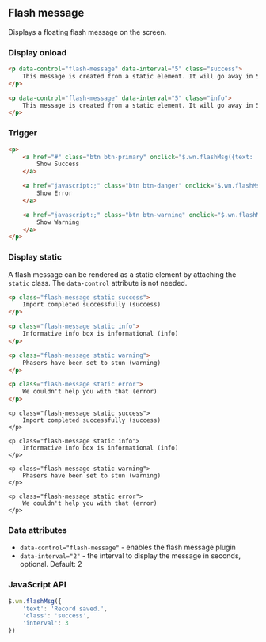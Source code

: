 ## Flash message

Displays a floating flash message on the screen.

### Display onload

```html
<p data-control="flash-message" data-interval="5" class="success">
    This message is created from a static element. It will go away in 5 seconds.
</p>
```

```html
<p data-control="flash-message" data-interval="5" class="info">
    This message is created from a static element. It will go away in 5 seconds.
</p>
```

### Trigger

```html
<p>
    <a href="#" class="btn btn-primary" onclick="$.wn.flashMsg({text: 'The record has been successfully saved. This message will go away in 1 second.', 'class': 'success', 'interval': 1}); return false;">
        Show Success
    </a>

    <a href="javascript:;" class="btn btn-danger" onclick="$.wn.flashMsg({text: 'Babam!', 'class': 'error'}); return false;">
        Show Error
    </a>

    <a href="javascript:;" class="btn btn-warning" onclick="$.wn.flashMsg({text: 'Warning! Winter is too good for this world!', 'class': 'warning'}); return false;">
        Show Warning
    </a>
</p>
```

### Display static

A flash message can be rendered as a static element by attaching the `static` class. The `data-control` attribute is not needed.

```html
<p class="flash-message static success">
    Import completed successfully (success)
</p>

<p class="flash-message static info">
    Informative info box is informational (info)
</p>

<p class="flash-message static warning">
    Phasers have been set to stun (warning)
</p>

<p class="flash-message static error">
    We couldn't help you with that (error)
</p>
```

```backend
<p class="flash-message static success">
    Import completed successfully (success)
</p>

<p class="flash-message static info">
    Informative info box is informational (info)
</p>

<p class="flash-message static warning">
    Phasers have been set to stun (warning)
</p>

<p class="flash-message static error">
    We couldn't help you with that (error)
</p>
```

### Data attributes

- `data-control="flash-message"` - enables the flash message plugin
- `data-interval="2"` - the interval to display the message in seconds, optional. Default: 2

### JavaScript API

```js
$.wn.flashMsg({
    'text': 'Record saved.',
    'class': 'success',
    'interval': 3
})
```
